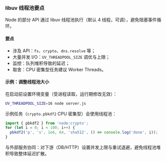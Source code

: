 ### libuv 线程池要点

Node 的部分 API 通过 libuv 线程池执行（默认 4 线程，可调），避免阻塞事件循环。

#### 要点
- 涉及 API：`fs`、`crypto`、`dns.resolve` 等；
- 大量并发 I/O：`UV_THREADPOOL_SIZE` 调优与上限；
- 监控：队列堆积导致的延迟；
- 取舍：CPU 密集型任务建议 Worker Threads。

#### 示例：调整线程池大小

在启动前设置环境变量（受进程读取，运行期修改无效）：

```bash
UV_THREADPOOL_SIZE=16 node server.js
```

示例任务（`crypto.pbkdf2` CPU 密集型）会使用线程池：

```js
import { pbkdf2 } from 'node:crypto';
for (let i = 0; i < 100; i++) {
  pbkdf2('p', 's', 1e6, 64, 'sha512', () => console.log('done', i));
}
```

与外部服务协同：对下游（DB/HTTP）设置并发上限与重试退避，避免线程池堆积导致整体延迟扩散。
